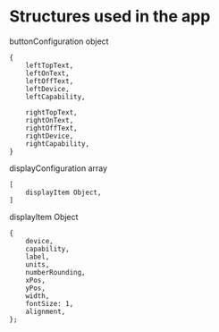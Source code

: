 # Structures used in the app

buttonConfiguration object

    {
        leftTopText,
        leftOnText,
        leftOffText,
        leftDevice,
        leftCapability,

        rightTopText,
        rightOnText,
        rightOffText,
        rightDevice,
        rightCapability,
    }

displayConfiguration array

    [
        displayItem Object,
    ]

displayItem Object

    {
        device,
        capability,
        label,
        units,
        numberRounding,
        xPos,
        yPos,
        width,
        fontSize: 1,
        alignment,
    };
